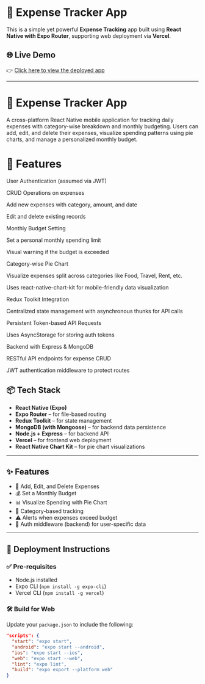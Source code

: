 # 💸 Expense Tracker App

This is a simple yet powerful **Expense Tracking** app built using **React Native with Expo Router**, supporting web deployment via **Vercel**.

## 🌐 Live Demo

👉 [Click here to view the deployed app](https://clientfrontend-dsczl2n5r-soumya-rouls-projects.vercel.app)

---

# 📱 Expense Tracker App
A cross-platform React Native mobile application for tracking daily expenses with category-wise breakdown and monthly budgeting. Users can add, edit, and delete their expenses, visualize spending patterns using pie charts, and manage a personalized monthly budget.

# 🔧 Features
User Authentication (assumed via JWT)

CRUD Operations on expenses

Add new expenses with category, amount, and date

Edit and delete existing records

Monthly Budget Setting

Set a personal monthly spending limit

Visual warning if the budget is exceeded

Category-wise Pie Chart

Visualize expenses split across categories like Food, Travel, Rent, etc.

Uses react-native-chart-kit for mobile-friendly data visualization

Redux Toolkit Integration

Centralized state management with asynchronous thunks for API calls

Persistent Token-based API Requests

Uses AsyncStorage for storing auth tokens

Backend with Express & MongoDB

RESTful API endpoints for expense CRUD

JWT authentication middleware to protect routes

## 📦 Tech Stack

- **React Native (Expo)**
- **Expo Router** – for file-based routing
- **Redux Toolkit** – for state management
- **MongoDB (with Mongoose)** – for backend data persistence
- **Node.js + Express** – for backend API
- **Vercel** – for frontend web deployment
- **React Native Chart Kit** – for pie chart visualizations

---

## ✨ Features

- 📝 Add, Edit, and Delete Expenses
- 💰 Set a Monthly Budget
- 📊 Visualize Spending with Pie Chart
- 🧠 Category-based tracking
- ⚠️ Alerts when expenses exceed budget
- 🔐 Auth middleware (backend) for user-specific data

---

## 🚀 Deployment Instructions

### ✅ Pre-requisites

- Node.js installed
- Expo CLI (`npm install -g expo-cli`)
- Vercel CLI (`npm install -g vercel`)

### 🛠️ Build for Web

Update your `package.json` to include the following:

```json
"scripts": {
  "start": "expo start",
  "android": "expo start --android",
  "ios": "expo start --ios",
  "web": "expo start --web",
  "lint": "expo lint",
  "build": "expo export --platform web"
}

